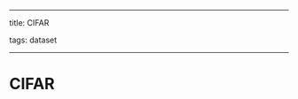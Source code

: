
---

title: CIFAR

tags: dataset 

---

# CIFAR




































































